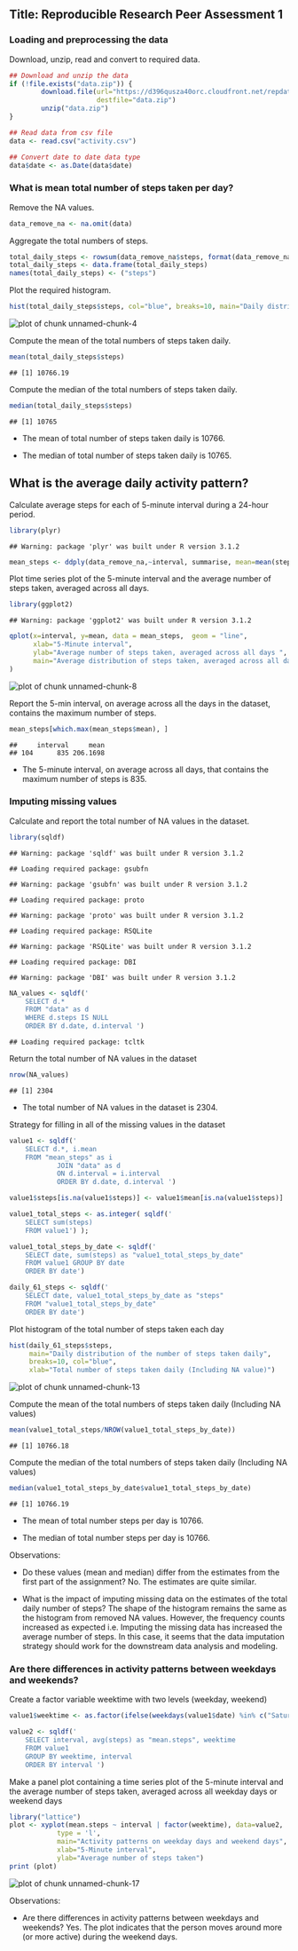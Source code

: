 ## Title: Reproducible Research Peer Assessment 1 

### Loading and preprocessing the data

Download, unzip, read and convert to required data.


```r
## Download and unzip the data
if (!file.exists("data.zip")) {
        download.file(url="https://d396qusza40orc.cloudfront.net/repdata%2Fdata%2Factivity.zip",
                      destfile="data.zip")
        unzip("data.zip")
}

## Read data from csv file
data <- read.csv("activity.csv")

## Convert date to date data type
data$date <- as.Date(data$date)
```

### What is mean total number of steps taken per day?

Remove the NA values.

```r
data_remove_na <- na.omit(data) 
```

Aggregate the total numbers of steps.

```r
total_daily_steps <- rowsum(data_remove_na$steps, format(data_remove_na$date, '%Y-%m-%d')) 
total_daily_steps <- data.frame(total_daily_steps) 
names(total_daily_steps) <- ("steps")
```

Plot the required histogram.

```r
hist(total_daily_steps$steps, col="blue", breaks=10, main="Daily distribution of the total number of steps taken daily", xlab="Total number of steps")
```

![plot of chunk unnamed-chunk-4](figure/unnamed-chunk-4-1.png) 

Compute the mean of the total numbers of steps taken daily.


```r
mean(total_daily_steps$steps)
```

```
## [1] 10766.19
```

Compute the median of the total numbers of steps taken daily.

```r
median(total_daily_steps$steps)
```

```
## [1] 10765
```
- The mean of total number of steps taken daily is 10766.

- The median of total number of steps taken daily is 10765.

## What is the average daily activity pattern?

Calculate average steps for each of 5-minute interval during a 24-hour period.

```r
library(plyr)
```

```
## Warning: package 'plyr' was built under R version 3.1.2
```

```r
mean_steps <- ddply(data_remove_na,~interval, summarise, mean=mean(steps))
```

Plot time series plot of the 5-minute interval and the average number of steps taken, averaged across all days.

```r
library(ggplot2)
```

```
## Warning: package 'ggplot2' was built under R version 3.1.2
```

```r
qplot(x=interval, y=mean, data = mean_steps,  geom = "line",
      xlab="5-Minute interval",
      ylab="Average number of steps taken, averaged across all days ",
      main="Average distribution of steps taken, averaged across all days"
)
```

![plot of chunk unnamed-chunk-8](figure/unnamed-chunk-8-1.png) 

Report the 5-min interval, on average across all the days in the dataset, contains the maximum number of steps.

```r
mean_steps[which.max(mean_steps$mean), ]
```

```
##     interval     mean
## 104      835 206.1698
```

- The 5-minute interval, on average across all days, that contains the maximum number of steps is 835.

### Imputing missing values

Calculate and report the total number of NA values in the dataset.

```r
library(sqldf)
```

```
## Warning: package 'sqldf' was built under R version 3.1.2
```

```
## Loading required package: gsubfn
```

```
## Warning: package 'gsubfn' was built under R version 3.1.2
```

```
## Loading required package: proto
```

```
## Warning: package 'proto' was built under R version 3.1.2
```

```
## Loading required package: RSQLite
```

```
## Warning: package 'RSQLite' was built under R version 3.1.2
```

```
## Loading required package: DBI
```

```
## Warning: package 'DBI' was built under R version 3.1.2
```

```r
NA_values <- sqldf(' 
    SELECT d.*            
    FROM "data" as d
    WHERE d.steps IS NULL 
    ORDER BY d.date, d.interval ')
```

```
## Loading required package: tcltk
```

Return the total number of NA values in the dataset

```r
nrow(NA_values)
```

```
## [1] 2304
```
- The total number of NA values in the dataset is 2304.

Strategy for filling in all of the missing values in the dataset


```r
value1 <- sqldf('  
    SELECT d.*, i.mean
    FROM "mean_steps" as i
            JOIN "data" as d
            ON d.interval = i.interval 
            ORDER BY d.date, d.interval ') 

value1$steps[is.na(value1$steps)] <- value1$mean[is.na(value1$steps)]

value1_total_steps <- as.integer( sqldf(' 
    SELECT sum(steps)  
    FROM value1') );

value1_total_steps_by_date <- sqldf(' 
    SELECT date, sum(steps) as "value1_total_steps_by_date" 
    FROM value1 GROUP BY date 
    ORDER BY date') 

daily_61_steps <- sqldf('   
    SELECT date, value1_total_steps_by_date as "steps"
    FROM "value1_total_steps_by_date"
    ORDER BY date')
```

Plot histogram of the total number of steps taken each day


```r
hist(daily_61_steps$steps, 
     main="Daily distribution of the number of steps taken daily",
     breaks=10, col="blue", 
     xlab="Total number of steps taken daily (Including NA value)")
```

![plot of chunk unnamed-chunk-13](figure/unnamed-chunk-13-1.png) 

Compute the mean of the total numbers of steps taken daily (Including NA values)

```r
mean(value1_total_steps/NROW(value1_total_steps_by_date))
```

```
## [1] 10766.18
```

Compute the median of the total numbers of steps taken daily (Including NA values)

```r
median(value1_total_steps_by_date$value1_total_steps_by_date)
```

```
## [1] 10766.19
```
- The mean of total number steps per day is 10766.

- The median of total number steps per day is 10766.

Observations:

- Do these values (mean and median) differ from the estimates from the first part of the assignment? No. The estimates are quite similar.

- What is the impact of imputing missing data on the estimates of the total daily number of steps? The shape of the histogram remains the same as the histogram from removed NA values. However, the frequency counts increased as expected i.e. Imputing the missing data has increased the average number of steps. In this case, it seems that the data imputation strategy should work for the downstream data analysis and modeling.

### Are there differences in activity patterns between weekdays and weekends?

Create a factor variable weektime with two levels (weekday, weekend)

```r
value1$weektime <- as.factor(ifelse(weekdays(value1$date) %in% c("Saturday","Sunday"),"weekend", "weekday"))

value2 <- sqldf('   
    SELECT interval, avg(steps) as "mean.steps", weektime
    FROM value1
    GROUP BY weektime, interval
    ORDER BY interval ')
```

Make a panel plot containing a time series plot of the 5-minute interval and the average number of steps taken, averaged across all weekday days or weekend days

```r
library("lattice")
plot <- xyplot(mean.steps ~ interval | factor(weektime), data=value2, 
            type = 'l',
            main="Activity patterns on weekday days and weekend days",
            xlab="5-Minute interval",
            ylab="Average number of steps taken")
print (plot)
```

![plot of chunk unnamed-chunk-17](figure/unnamed-chunk-17-1.png) 

Observations:

- Are there differences in activity patterns between weekdays and weekends? Yes. The plot indicates that the person moves around more (or more active) during the weekend days.

